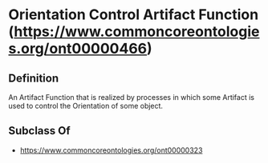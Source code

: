 # Orientation Control Artifact Function (https://www.commoncoreontologies.org/ont00000466)

## Definition
An Artifact Function that is realized by processes in which some Artifact is used to control the Orientation of some object.

## Subclass Of
- https://www.commoncoreontologies.org/ont00000323


